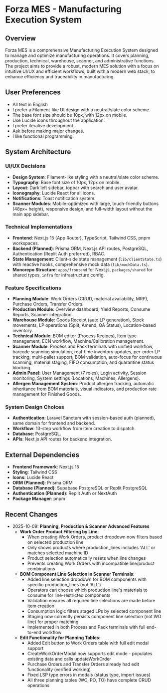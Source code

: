 # Forza MES - Manufacturing Execution System

## Overview
Forza MES is a comprehensive Manufacturing Execution System designed to manage and optimize manufacturing operations. It covers planning, production, technical, warehouse, scanner, and administrative functions. The project aims to provide a robust, modern MES solution with a focus on intuitive UI/UX and efficient workflows, built with a modern web stack, to enhance efficiency and traceability in manufacturing.

## User Preferences
- All text in English
- I prefer a Filament-like UI design with a neutral/slate color scheme.
- The base font size should be 10px, with 12px on mobile.
- Use Lucide icons throughout the application.
- I prefer iterative development.
- Ask before making major changes.
- I like functional programming.

## System Architecture

### UI/UX Decisions
- **Design System**: Filament-like styling with a neutral/slate color scheme.
- **Typography**: Base font size of 10px, 12px on mobile.
- **Layout**: Dark left sidebar, topbar with search and user avatar.
- **Iconography**: Lucide React for all icons.
- **Notifications**: Toast notification system.
- **Scanner Modules**: Mobile-optimized with large, touch-friendly buttons (48px+ height), responsive design, and full-width layout without the main app sidebar.

### Technical Implementations
- **Frontend**: Next.js 15 (App Router), TypeScript, Tailwind CSS, pnpm workspaces.
- **Backend (Planned)**: Prisma ORM, Next.js API routes, PostgreSQL, Authentication (Replit Auth preferred), RBAC.
- **State Management**: Client-side state management (`lib/clientState.ts`) with reactive hooks, comprehensive mock data (`lib/mockData.ts`).
- **Monorepo Structure**: `apps/frontend` for Next.js, `packages/shared` for shared types, `infra` for infrastructure config.

### Feature Specifications
- **Planning Module**: Work Orders (CRUD, material availability, MRP), Purchase Orders, Transfer Orders.
- **Production Module**: Overview dashboard, Yield Reports, Consume Reports, Scanner integration.
- **Warehouse Module**: Goods Receipt (auto LP generation), Stock movements, LP operations (Split, Amend, QA Status), Location-based inventory.
- **Technical Module**: BOM editor (Process Recipes), Item type management, ECN workflow, Machine/Calibration management.
- **Scanner Module**: Process and Pack terminals with unified workflow, barcode scanning simulation, real-time inventory updates, per-order LP tracking, multi-pallet support, BOM validation, auto-focus for continuous scanning, material staging, FIFO consumption, and quarantine status blocking.
- **Admin Panel**: User Management (7 roles), Login activity, Session monitoring, System settings (Locations, Machines, Allergens).
- **Allergen Management System**: Product allergen tracking, automatic inheritance from BOM materials, visual indicators, and production rate management for Finished Goods.

### System Design Choices
- **Authentication**: Laravel Sanctum with session-based auth (planned), same domain for frontend and backend.
- **Workflow**: 13-step workflow from item creation to dispatch.
- **Database**: PostgreSQL.
- **APIs**: Next.js API routes for backend integration.

## External Dependencies
- **Frontend Framework**: Next.js 15
- **Styling**: Tailwind CSS
- **Icons**: Lucide React
- **ORM (Planned)**: Prisma ORM
- **Database (Planned)**: Supabase PostgreSQL or Replit PostgreSQL
- **Authentication (Planned)**: Replit Auth or NextAuth
- **Package Manager**: pnpm

## Recent Changes

- 2025-10-09: **Planning, Production & Scanner Advanced Features**
  - **Work Order Product Filtering by Line**:
    - When creating Work Orders, product dropdown now filters based on selected production line
    - Only shows products where production_lines includes 'ALL' or matches selected machine ID
    - Product selection automatically resets when line changes
    - Prevents creating Work Orders with incompatible line/product combinations
  - **BOM Component Line Selection in Scanner Terminals**:
    - Added line selection dropdown for BOM components with specific production_lines (not 'ALL')
    - Operators can choose which production line's materials to consume for line-restricted components
    - Validation ensures all required line selections are made before item creation
    - Consumption logic filters staged LPs by selected component line
    - Staging now correctly persists component line selection (not WO line) for proper matching
    - Implemented in both Process and Pack terminals with full end-to-end workflow
  - **Edit Functionality for Planning Tables**:
    - Added Edit button to Work Orders table with full edit modal support
    - CreateWorkOrderModal now supports edit mode - populates existing data and calls updateWorkOrder
    - Purchase Orders and Transfer Orders already had edit functionality (verified working)
    - Fixed LSP type errors in modals (status type, import issues)
    - All three planning tables (WO, PO, TO) have complete CRUD operations